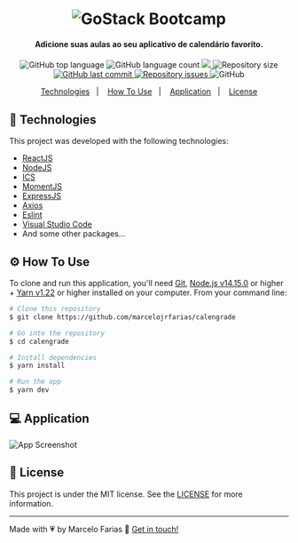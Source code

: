 <h1 align="center">
    <img alt="GoStack Bootcamp" src="https://res.cloudinary.com/marcelojrfarias/image/upload/v1604357210/logo_dbcyvu.svg" />
    <br>
</h1>
<h4 align="center">
  Adicione suas aulas ao seu aplicativo de calendário favorito.
</h4>
<p align="center">
  <img alt="GitHub top language" src="https://img.shields.io/github/languages/top/marcelojrfarias/calengrade.svg">

  <img alt="GitHub language count" src="https://img.shields.io/github/languages/count/marcelojrfarias/calengrade.svg">

  <a href="https://www.codacy.com/gh/marcelojrfarias/Calengrade/dashboard?utm_source=github.com&amp;utm_medium=referral&amp;utm_content=marcelojrfarias/Calengrade&amp;utm_campaign=Badge_Grade">
    <img src="https://app.codacy.com/project/badge/Grade/f43b0c2f7ca6460984c5f4c2233df776"/>
  </a>

  <img alt="Repository size" src="https://img.shields.io/github/repo-size/marcelojrfarias/calengrade.svg">
  <a href="https://github.com/marcelojrfarias/calengrade/commits/master">
    <img alt="GitHub last commit" src="https://img.shields.io/github/last-commit/marcelojrfarias/calengrade.svg">
  </a>

  <a href="https://github.com/marcelojrfarias/calengrade/issues">
    <img alt="Repository issues" src="https://img.shields.io/github/issues/marcelojrfarias/calengrade.svg">
  </a>

  <img alt="GitHub" src="https://img.shields.io/github/license/marcelojrfarias/calengrade.svg">
</p>

<p align="center">
  <a href="#rocket-technologies">Technologies</a>&nbsp;&nbsp;&nbsp;|&nbsp;&nbsp;&nbsp;
  <a href="#gear-how-to-use">How To Use</a>&nbsp;&nbsp;&nbsp;|&nbsp;&nbsp;&nbsp;
  <a href="#computer-application">Application</a>&nbsp;&nbsp;&nbsp;|&nbsp;&nbsp;&nbsp;
  <a href="#memo-license">License</a>
</p>

## :rocket: Technologies

This project was developed with the following technologies:

- [ReactJS][reactjs]
- [NodeJS][nodejs]
- [ICS][ics]
- [MomentJS][moment]
- [ExpressJS][expressjs]
- [Axios][axios]
- [Eslint][eslint]
- [Visual Studio Code][vscode]
- And some other packages...

## :gear: How To Use

To clone and run this application, you'll need [Git][git], [Node.js v14.15.0][nodejs] or higher + [Yarn v1.22][yarn] or higher installed on your computer. From your command line:

```bash
# Clone this repository
$ git clone https://github.com/marcelojrfarias/calengrade

# Go into the repository
$ cd calengrade

# Install dependencies
$ yarn install

# Run the app
$ yarn dev
```

## :computer: Application

  <img align="center" alt="App Screenshot" src="https://res.cloudinary.com/marcelojrfarias/image/upload/v1604358272/calengrade_s8v6lt.png"/>

## :memo: License

This project is under the MIT license. See the [LICENSE](https://github.com/marcelojrfarias/calengrade/blob/master/LICENSE) for more information.

---

Made with 💗 by Marcelo Farias 👋 [Get in touch!](https://www.linkedin.com/in/marcelojrfarias/)

[nodejs]: https://nodejs.org/
[typescript]: https://www.typescriptlang.org/
[gostack]: https://rocketseat.com.br/bootcamp
[express]: https://expressjs.com/
[git]: https://git-scm.com
[yarn]: https://yarnpkg.com/
[vscode]: https://code.visualstudio.com/
[axios]: https://github.com/axios/axios
[reactjs]: https://reactjs.org/
[eslint]: https://eslint.org/
[prettier]: https://prettier.io/
[editor-config]: https://editorconfig.org/
[styled-components]: https://styled-components.com/
[ics]: https://www.npmjs.com/package/ics
[moment]: https://momentjs.com/
[expressjs]: https://expressjs.com/pt-br/

